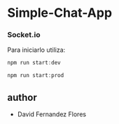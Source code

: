 # Simple-Chat-App

### Socket.io

Para iniciarlo utiliza:

```javascript
npm run start:dev
```

```javascript
npm run start:prod
```

## author
  *  David Fernandez Flores